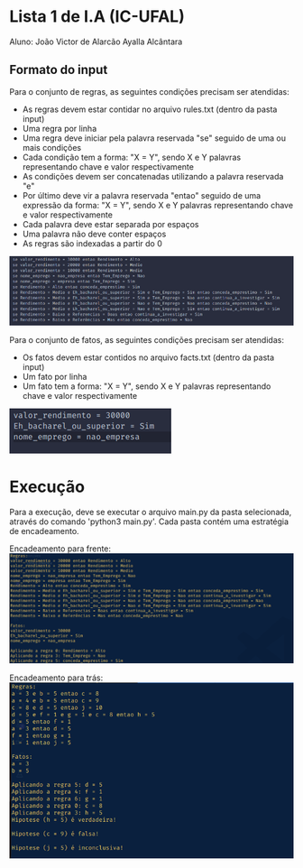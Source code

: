 # Lista 1 de I.A (IC-UFAL)

Aluno: João Victor de Alarcão Ayalla Alcântara

## Formato do input

Para o conjunto de regras, as seguintes condições precisam ser atendidas:

- As regras devem estar contidar no arquivo rules.txt (dentro da pasta input)
- Uma regra por linha
- Uma regra deve iniciar pela palavra reservada "se" seguido de uma ou mais condições
- Cada condição tem a forma: "X = Y", sendo X e Y palavras representando chave e valor respectivamente
- As condições devem ser concatenadas utilizando a palavra reservada "e"
- Por último deve vir a palavra reservada "entao" seguido de uma expressão da forma: "X = Y", sendo X e Y palavras representando chave e valor respectivamente
- Cada palavra deve estar separada por espaços
- Uma palavra não deve conter espaços
- As regras são indexadas a partir do 0

![Exemplo Regras](Screenshots/rules.png)

Para o conjunto de fatos, as seguintes condições precisam ser atendidas:

- Os fatos devem estar contidos no arquivo facts.txt (dentro da pasta input)
- Um fato por linha
- Um fato tem a forma: "X = Y", sendo X e Y palavras representando chave e valor respectivamente

![Exemplo Fatos](Screenshots/facts.png)

# Execução

Para a execução, deve se executar o arquivo main.py da pasta selecionada, através do comando 'python3 main.py'. Cada pasta contém uma estratégia de encadeamento.

Encadeamento para frente:
![Exemplo encadeamento para frente](Screenshots/forward.png)

Encadeamento para trás:
![Exemplo encadeamento para trás](Screenshots/backward.png)
